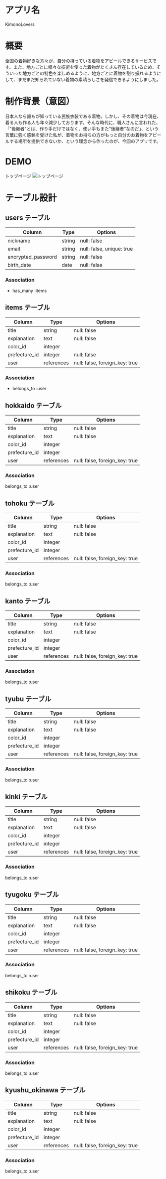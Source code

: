 # アプリ名
KimonoLovers

# 概要
全国の着物好きな方々が、自分の持っている着物をアピールできるサービスです。また、地方ごとに様々な技術を使った着物がたくさん存在しているため、そういった地方ごとの特色を楽しめるように、地方ごとに着物を割り振れるようにして、まだまだ知られていない着物の素晴らしさを発信できるようにしました。

# 制作背景（意図）
日本人なら誰もが知っている民族衣装である着物。しかし、その着物は今現在、着る人も作る人も年々減少しております。そんな時代に、職人さんに言われた、「"後継者"とは、作り手だけではなく、使い手もまた"後継者"なのだ」、という言葉に強く感銘を受けた私が、着物をお持ちの方がもっと自分のお着物をアピールする場所を提供できないか、という理念から作ったのが、今回のアプリです。

# DEMO
トップページ
![トップページ](unnamed.jpg)

# テーブル設計

## users テーブル

| Column                     | Type     | Options                   |
| -------------------------- | -------- | ------------------------- |
| nickname                   | string   | null: false               |
| email                      | string   | null: false, unique: true |
| encrypted_password         | string   | null: false               |
| birth_date                 | date     | null: false               |

### Association

- has_many :items

## items テーブル

| Column           | Type       | Options                         |
| ---------------- | ---------- | ------------------------------- |
| title            | string     | null: false                     |
| explanation      | text       | null: false                     |
| color_id         | integer    |                                 |
| prefecture_id    | integer    | null: false                     |
| user             | references | null: false, foreign_key: true  |

### Association

- belongs_to :user

## hokkaido テーブル

| Column           | Type       | Options                         |
| ---------------- | ---------- | ------------------------------- |
| title            | string     | null: false                     |
| explanation      | text       | null: false                     |
| color_id         | integer    |                                 |
| prefecture_id    | integer    |                                 |
| user             | references | null: false, foreign_key: true  |


### Association

belongs_to :user

## tohoku テーブル

| Column           | Type       | Options                         |
| ---------------- | ---------- | ------------------------------- |
| title            | string     | null: false                     |
| explanation      | text       | null: false                     |
| color_id         | integer    |                                 |
| prefecture_id    | integer    |                                 |
| user             | references | null: false, foreign_key: true  |


### Association

belongs_to :user

## kanto テーブル

| Column           | Type       | Options                         |
| ---------------- | ---------- | ------------------------------- |
| title            | string     | null: false                     |
| explanation      | text       | null: false                     |
| color_id         | integer    |                                 |
| prefecture_id    | integer    |                                 |
| user             | references | null: false, foreign_key: true  |


### Association

belongs_to :user

## tyubu テーブル

| Column           | Type       | Options                         |
| ---------------- | ---------- | ------------------------------- |
| title            | string     | null: false                     |
| explanation      | text       | null: false                     |
| color_id         | integer    |                                 |
| prefecture_id    | integer    |                                 |
| user             | references | null: false, foreign_key: true  |


### Association

belongs_to :user

## kinki テーブル

| Column           | Type       | Options                         |
| ---------------- | ---------- | ------------------------------- |
| title            | string     | null: false                     |
| explanation      | text       | null: false                     |
| color_id         | integer    |                                 |
| prefecture_id    | integer    |                                 |
| user             | references | null: false, foreign_key: true  |


### Association

belongs_to :user

## tyugoku テーブル

| Column           | Type       | Options                         |
| ---------------- | ---------- | ------------------------------- |
| title            | string     | null: false                     |
| explanation      | text       | null: false                     |
| color_id         | integer    |                                 |
| prefecture_id    | integer    |                                 |
| user             | references | null: false, foreign_key: true  |


### Association

belongs_to :user

## shikoku テーブル

| Column           | Type       | Options                         |
| ---------------- | ---------- | ------------------------------- |
| title            | string     | null: false                     |
| explanation      | text       | null: false                     |
| color_id         | integer    |                                 |
| prefecture_id    | integer    |                                 |
| user             | references | null: false, foreign_key: true  |


### Association

belongs_to :user

## kyushu_okinawa テーブル

| Column           | Type       | Options                         |
| ---------------- | ---------- | ------------------------------- |
| title            | string     | null: false                     |
| explanation      | text       | null: false                     |
| color_id         | integer    |                                 |
| prefecture_id    | integer    |                                 |
| user             | references | null: false, foreign_key: true  |


### Association

belongs_to :user